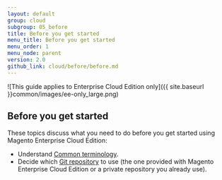 ```yaml
---
layout: default
group: cloud
subgroup: 05_before
title: Before you get started
menu_title: Before you get started
menu_order: 1
menu_node: parent
version: 2.0
github_link: cloud/before/before.md
---
```


![This guide applies to Enterprise Cloud Edition only]({{ site.baseurl }}common/images/ee-only_large.png) 


## Before you get started
These topics discuss what you need to do before you get started using Magento Enterprise Cloud Edition:

*	Understand [Common terminology]({{page.baseurl}}cloud/before/terms.html).
*	Decide which [Git repository]({{page.baseurl}}cloud/before/before-repos.html) to use (the one provided with Magento Enterprise Cloud Edition or a private repository you already use).
